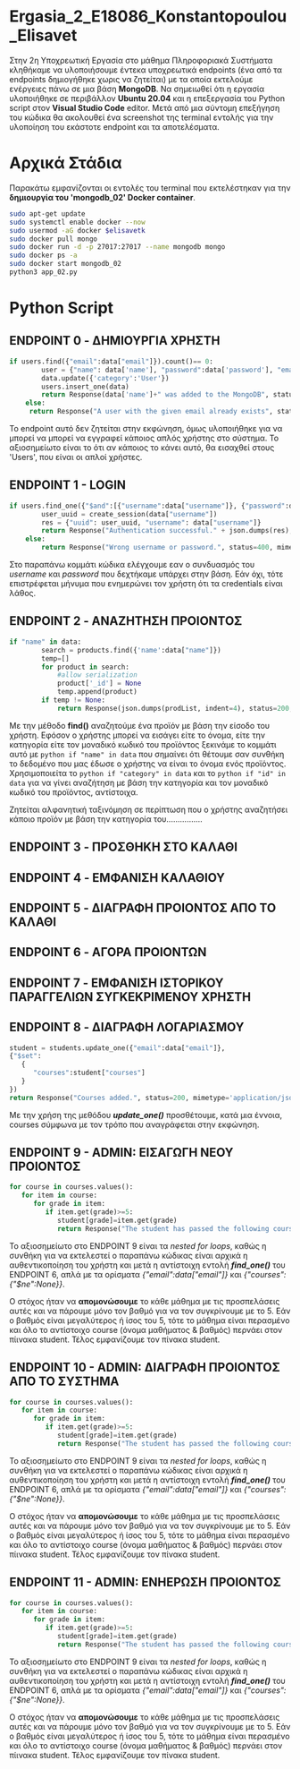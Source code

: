 # Ergasia_2_E18086_Konstantopoulou_Elisavet
Στην 2η Υποχρεωτική Εργασία στο μάθημα Πληροφοριακά Συστήματα κληθήκαμε να υλοποιήσουμε έντεκα υποχρεωτικά endpoints (ένα από τα endpoints δημιογήθηκε χωρις να ζητείται) με τα οποία εκτελούμε ενέργειες πάνω σε μια βάση **MongoDB**. Να σημειωθεί ότι η εργασία υλοποιήθηκε σε περιβάλλον **Ubuntu 20.04** και η επεξεργασία του Python script στον **Visual Studio Code** editor. Μετά από μια σύντομη επεξήγηση του κώδικα θα ακολουθεί ένα screenshot της terminal εντολής για την υλοποίηση του εκάστοτε endpoint και τα αποτελέσματα. 

# Αρχικά Στάδια
Παρακάτω εμφανίζονται οι εντολές του terminal που εκτελέστηκαν για την **δημιουργία του 'mongodb_02' Docker container**.
```bash
sudo apt-get update 
sudo systemctl enable docker --now 
sudo usermod -aG docker $elisavetk
sudo docker pull mongo
sudo docker run -d -p 27017:27017 --name mongodb mongo
sudo docker ps -a
sudo docker start mongodb_02
python3 app_02.py
```


# Python Script 
## ENDPOINT 0 - ΔΗΜΙΟΥΡΓΙΑ ΧΡΗΣΤΗ
```python
if users.find({"email":data["email"]}).count()== 0:
        user = {"name": data['name'], "password":data['password'], "email":['email']}
        data.update({'category':'User'})
        users.insert_one(data)
        return Response(data['name']+" was added to the MongoDB", status=200, mimetype='application/json')
    else:
     return Response("A user with the given email already exists", status=401, mimetype='application/json')
```
Το endpoint αυτό δεν ζητείται στην εκφώνηση, όμως υλοποιήθηκε για να μπορεί να μπορεί να εγγραφεί κάποιος απλός χρήστης στο σύστημα. Το αξιοσημείωτο είναι το ότι αν κάποιος το κάνει αυτό, θα εισαχθεί στους 'Users', που είναι οι απλοί χρήστες. 


## ENDPOINT 1 - LOGIN
```python
if users.find_one({"$and":[{"username":data["username"]}, {"password":data["password"]}]}):
        user_uuid = create_session(data["username"])
        res = {"uuid": user_uuid, "username": data["username"]}
        return Response("Authentication successful." + json.dumps(res), mimetype='application/json', status=200)
    else:
        return Response("Wrong username or password.", status=400, mimetype='application/json')
```
Στο παραπάνω κομμάτι κώδικα ελέγχουμε εαν ο συνδυασμός του *username* και *password* που δεχτήκαμε υπάρχει στην βάση. Εάν όχι, τότε επιστρέφεται μήνυμα που ενημερώνει τον χρήστη ότι τα credentials είναι λάθος.


## ENDPOINT 2 - ΑΝΑΖΗΤΗΣΗ ΠΡΟΙΟΝΤΟΣ
```python
if "name" in data:
        search = products.find({'name':data["name"]})
        temp=[]
        for product in search:
            #allow serialization
            product['_id'] = None
            temp.append(product)
        if temp != None:    
            return Response(json.dumps(prodList, indent=4), status=200, mimetype='application/json')
```
Με την μέθοδο **find()** αναζητούμε ένα προϊόν με βάση την είσοδο του χρήστη. Εφόσον ο χρήστης μπορεί να εισάγει είτε το όνομα, είτε την κατηγορία είτε τον μοναδικό κωδικό του προϊόντος ξεκινάμε το κομμάτι αυτό με ```python if "name" in data``` που σημαίνει ότι θέτουμε σαν συνθήκη το δεδομένο που μας έδωσε ο χρήστης να είναι το όνομα ενός προϊόντος. Χρησιμοποιείτα το ```python if "category" in data``` και το ```python if "id" in data``` για να γίνει αναζήτηση με βάση την κατηγορία και τον μοναδικό κωδικό του προϊόντος, αντίστοιχα.

Ζητείται αλφανητική ταξινόμηση σε περίπτωση που ο χρήστης αναζητήσει κάποιο προϊόν με βάση την κατηγορία του................



## ENDPOINT 3 - ΠΡΟΣΘΗΚΗ ΣΤΟ ΚΑΛΑΘΙ




## ENDPOINT 4 - ΕΜΦΑΝΙΣΗ ΚΑΛΑΘΙΟΥ


## ENDPOINT 5 - ΔΙΑΓΡΑΦΗ ΠΡΟΙΟΝΤΟΣ ΑΠΟ ΤΟ ΚΑΛΑΘΙ


## ENDPOINT 6 - ΑΓΟΡΑ ΠΡΟΙΟΝΤΩΝ


## ENDPOINT 7 - ΕΜΦΑΝΙΣΗ ΙΣΤΟΡΙΚΟΥ ΠΑΡΑΓΓΕΛΙΩΝ ΣΥΓΚΕΚΡΙΜΕΝΟΥ ΧΡΗΣΤΗ


## ENDPOINT 8 - ΔΙΑΓΡΑΦΗ ΛΟΓΑΡΙΑΣΜΟΥ
```python
student = students.update_one({"email":data["email"]}, 
{"$set":
   {
      "courses":student["courses"]
   }
})
return Response("Courses added.", status=200, mimetype='application/json')
```
Με την χρήση της μεθόδου **_update_one()_** προσθέτουμε, κατά μια έννοια, courses σύμφωνα με τον τρόπο που αναγράφεται στην εκφώνηση.



## ENDPOINT 9 - ADMIN: ΕΙΣΑΓΩΓΗ ΝΕΟΥ ΠΡΟΙΟΝΤΟΣ
```python
for course in courses.values():
   for item in course:
      for grade in item:
         if item.get(grade)>=5:      
            student[grade]=item.get(grade)
            return Response("The student has passed the following courses: " + json.dumps(student), status=200, mimetype='application/json')
```
Το αξιοσημείωτο στο ENDPOINT 9  είναι τα *nested for loops*, καθώς η συνθήκη για να εκτελεστεί ο παραπάνω κώδικας είναι αρχικά η αυθεντικοποίηση του χρήστη και μετά η αντίστοιχη εντολή **_find_one()_** του ENDPOINT 6, απλά με τα ορίσματα *{"email":data["email"]}* και *{"courses":{"$ne":None}}*. 

Ο στόχος ήταν να **απομονώσουμε** το κάθε μάθημα με τις προσπελάσεις αυτές και να πάρουμε μόνο τον βαθμό για να τον συγκρίνουμε με το 5. Εάν ο βαθμός είναι μεγαλύτερος ή ίσος του 5, τότε το μάθημα είναι περασμένο και όλο το αντίστοιχο course (όνομα μαθήματος & βαθμός) περνάει στον πίινακα student. 
Τέλος εμφανίζουμε τον πίνακα student.



## ENDPOINT 10 - ADMIN: ΔΙΑΓΡΑΦΗ ΠΡΟΙΟΝΤΟΣ ΑΠΟ ΤΟ ΣΥΣΤΗΜΑ
```python
for course in courses.values():
   for item in course:
      for grade in item:
         if item.get(grade)>=5:      
            student[grade]=item.get(grade)
            return Response("The student has passed the following courses: " + json.dumps(student), status=200, mimetype='application/json')
```
Το αξιοσημείωτο στο ENDPOINT 9  είναι τα *nested for loops*, καθώς η συνθήκη για να εκτελεστεί ο παραπάνω κώδικας είναι αρχικά η αυθεντικοποίηση του χρήστη και μετά η αντίστοιχη εντολή **_find_one()_** του ENDPOINT 6, απλά με τα ορίσματα *{"email":data["email"]}* και *{"courses":{"$ne":None}}*. 

Ο στόχος ήταν να **απομονώσουμε** το κάθε μάθημα με τις προσπελάσεις αυτές και να πάρουμε μόνο τον βαθμό για να τον συγκρίνουμε με το 5. Εάν ο βαθμός είναι μεγαλύτερος ή ίσος του 5, τότε το μάθημα είναι περασμένο και όλο το αντίστοιχο course (όνομα μαθήματος & βαθμός) περνάει στον πίινακα student. 
Τέλος εμφανίζουμε τον πίνακα student.



## ENDPOINT 11 - ADMIN: ΕΝΗΕΡΩΣΗ ΠΡΟΙΟΝΤΟΣ
```python
for course in courses.values():
   for item in course:
      for grade in item:
         if item.get(grade)>=5:      
            student[grade]=item.get(grade)
            return Response("The student has passed the following courses: " + json.dumps(student), status=200, mimetype='application/json')
```
Το αξιοσημείωτο στο ENDPOINT 9  είναι τα *nested for loops*, καθώς η συνθήκη για να εκτελεστεί ο παραπάνω κώδικας είναι αρχικά η αυθεντικοποίηση του χρήστη και μετά η αντίστοιχη εντολή **_find_one()_** του ENDPOINT 6, απλά με τα ορίσματα *{"email":data["email"]}* και *{"courses":{"$ne":None}}*. 

Ο στόχος ήταν να **απομονώσουμε** το κάθε μάθημα με τις προσπελάσεις αυτές και να πάρουμε μόνο τον βαθμό για να τον συγκρίνουμε με το 5. Εάν ο βαθμός είναι μεγαλύτερος ή ίσος του 5, τότε το μάθημα είναι περασμένο και όλο το αντίστοιχο course (όνομα μαθήματος & βαθμός) περνάει στον πίινακα student. 
Τέλος εμφανίζουμε τον πίνακα student.

